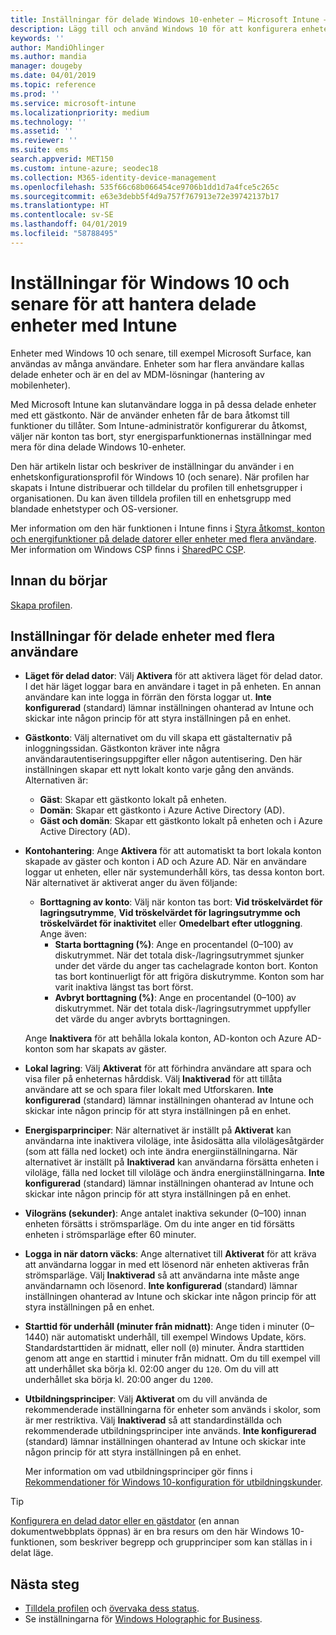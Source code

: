 ```yaml
---
title: Inställningar för delade Windows 10-enheter – Microsoft Intune – Azure | Microsoft Docs
description: Lägg till och använd Windows 10 för att konfigurera enheter som är delade eller som används av flera användare i Microsoft Intune. Se en lista över alla inställningar och vad de gör på enheterna, inklusive Microsoft Surface. Kontrollera gästkonton, hantera konton och ta bort inaktiva konton, tillåt eller förhindra att spara i lokal lagring, ange energi- och strömsparalternativ, välj när uppdateringar installeras och använd enheter i utbildningsmiljöer i en enhetskonfigurationsprofil.
keywords: ''
author: MandiOhlinger
ms.author: mandia
manager: dougeby
ms.date: 04/01/2019
ms.topic: reference
ms.prod: ''
ms.service: microsoft-intune
ms.localizationpriority: medium
ms.technology: ''
ms.assetid: ''
ms.reviewer: ''
ms.suite: ems
search.appverid: MET150
ms.custom: intune-azure; seodec18
ms.collection: M365-identity-device-management
ms.openlocfilehash: 535f66c68b066454ce9706b1dd1d7a4fce5c265c
ms.sourcegitcommit: e63e3debb5f4d9a757f767913e72e39742137b17
ms.translationtype: HT
ms.contentlocale: sv-SE
ms.lasthandoff: 04/01/2019
ms.locfileid: "58788495"
---
```

# <a name="windows-10-and-later-settings-to-manage-shared-devices-using-intune"></a>Inställningar för Windows 10 och senare för att hantera delade enheter med Intune

Enheter med Windows 10 och senare, till exempel Microsoft Surface, kan användas av många användare. Enheter som har flera användare kallas delade enheter och är en del av MDM-lösningar (hantering av mobilenheter).

Med Microsoft Intune kan slutanvändare logga in på dessa delade enheter med ett gästkonto. När de använder enheten får de bara åtkomst till funktioner du tillåter. Som Intune-administratör konfigurerar du åtkomst, väljer när konton tas bort, styr energisparfunktionernas inställningar med mera för dina delade Windows 10-enheter.

Den här artikeln listar och beskriver de inställningar du använder i en enhetskonfigurationsprofil för Windows 10 (och senare). När profilen har skapats i Intune distribuerar och tilldelar du profilen till enhetsgrupper i organisationen. Du kan även tilldela profilen till en enhetsgrupp med blandade enhetstyper och OS-versioner.

Mer information om den här funktionen i Intune finns i [Styra åtkomst, konton och energifunktioner på delade datorer eller enheter med flera användare](shared-user-device-settings.md). Mer information om Windows CSP finns i [SharedPC CSP](https://docs.microsoft.com/windows/client-management/mdm/sharedpc-csp).

## <a name="before-your-begin"></a>Innan du börjar

[Skapa profilen](shared-user-device-settings.md).

## <a name="shared-multi-user-device-settings"></a>Inställningar för delade enheter med flera användare

- **Läget för delad dator**: Välj **Aktivera** för att aktivera läget för delad dator. I det här läget loggar bara en användare i taget in på enheten. En annan användare kan inte logga in förrän den första loggar ut. **Inte konfigurerad** (standard) lämnar inställningen ohanterad av Intune och skickar inte någon princip för att styra inställningen på en enhet.
- **Gästkonto**: Välj alternativet om du vill skapa ett gästalternativ på inloggningssidan. Gästkonton kräver inte några användarautentiseringsuppgifter eller någon autentisering. Den här inställningen skapar ett nytt lokalt konto varje gång den används. Alternativen är:
  - **Gäst**: Skapar ett gästkonto lokalt på enheten.
  - **Domän**: Skapar ett gästkonto i Azure Active Directory (AD).
  - **Gäst och domän**: Skapar ett gästkonto lokalt på enheten och i Azure Active Directory (AD).
- **Kontohantering**: Ange **Aktivera** för att automatiskt ta bort lokala konton skapade av gäster och konton i AD och Azure AD. När en användare loggar ut enheten, eller när systemunderhåll körs, tas dessa konton bort. När alternativet är aktiverat anger du även följande:
  - **Borttagning av konto**: Välj när konton tas bort: **Vid tröskelvärdet för lagringsutrymme**, **Vid tröskelvärdet för lagringsutrymme och tröskelvärdet för inaktivitet** eller **Omedelbart efter utloggning**. Ange även:
    - **Starta borttagning (%)**: Ange en procentandel (0–100) av diskutrymmet. När det totala disk-/lagringsutrymmet sjunker under det värde du anger tas cachelagrade konton bort. Konton tas bort kontinuerligt för att frigöra diskutrymme. Konton som har varit inaktiva längst tas bort först.
    - **Avbryt borttagning (%)**: Ange en procentandel (0–100) av diskutrymmet. När det totala disk-/lagringsutrymmet uppfyller det värde du anger avbryts borttagningen.

  Ange **Inaktivera** för att behålla lokala konton, AD-konton och Azure AD-konton som har skapats av gäster.

- **Lokal lagring**: Välj **Aktiverat** för att förhindra användare att spara och visa filer på enheternas hårddisk. Välj **Inaktiverad** för att tillåta användare att se och spara filer lokalt med Utforskaren. **Inte konfigurerad** (standard) lämnar inställningen ohanterad av Intune och skickar inte någon princip för att styra inställningen på en enhet.
- **Energisparprinciper**: När alternativet är inställt på **Aktiverat** kan användarna inte inaktivera viloläge, inte åsidosätta alla vilolägesåtgärder (som att fälla ned locket) och inte ändra energiinställningarna. När alternativet är inställt på **Inaktiverad** kan användarna försätta enheten i viloläge, fälla ned locket till viloläge och ändra energiinställningarna. **Inte konfigurerad** (standard) lämnar inställningen ohanterad av Intune och skickar inte någon princip för att styra inställningen på en enhet.
- **Vilogräns (sekunder)**: Ange antalet inaktiva sekunder (0–100) innan enheten försätts i strömsparläge. Om du inte anger en tid försätts enheten i strömsparläge efter 60 minuter.
- **Logga in när datorn väcks**: Ange alternativet till **Aktiverat** för att kräva att användarna loggar in med ett lösenord när enheten aktiveras från strömsparläge. Välj **Inaktiverad** så att användarna inte måste ange användarnamn och lösenord. **Inte konfigurerad** (standard) lämnar inställningen ohanterad av Intune och skickar inte någon princip för att styra inställningen på en enhet.
- **Starttid för underhåll (minuter från midnatt)**: Ange tiden i minuter (0–1440) när automatiskt underhåll, till exempel Windows Update, körs. Standardstarttiden är midnatt, eller noll (`0`) minuter. Ändra starttiden genom att ange en starttid i minuter från midnatt. Om du till exempel vill att underhållet ska börja kl. 02:00 anger du `120`. Om du vill att underhållet ska börja kl. 20:00 anger du `1200`.
- **Utbildningsprinciper**: Välj **Aktiverat** om du vill använda de rekommenderade inställningarna för enheter som används i skolor, som är mer restriktiva. Välj **Inaktiverad** så att standardinställda och rekommenderade utbildningsprinciper inte används. **Inte konfigurerad** (standard) lämnar inställningen ohanterad av Intune och skickar inte någon princip för att styra inställningen på en enhet.

  Mer information om vad utbildningsprinciper gör finns i [Rekommendationer för Windows 10-konfiguration för utbildningskunder](https://docs.microsoft.com/education/windows/configure-windows-for-education).

> [!TIP]
> [Konfigurera en delad dator eller en gästdator](https://docs.microsoft.com/windows/configuration/set-up-shared-or-guest-pc) (en annan dokumentwebbplats öppnas) är en bra resurs om den här Windows 10-funktionen, som beskriver begrepp och grupprinciper som kan ställas in i delat läge.

## <a name="next-steps"></a>Nästa steg

- [Tilldela profilen](device-profile-assign.md) och [övervaka dess status](device-profile-monitor.md).
- Se inställningarna för [Windows Holographic for Business](shared-user-device-settings-windows-holographic.md).
